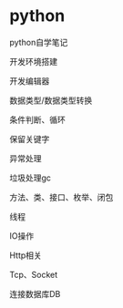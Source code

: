 # python
python自学笔记

开发环境搭建

开发编辑器

数据类型/数据类型转换

条件判断、循环

保留关键字

异常处理

垃圾处理gc

方法、类、接口、枚举、闭包

线程

IO操作

Http相关

Tcp、Socket

连接数据库DB

